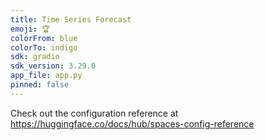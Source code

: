```yaml
---
title: Time Series Forecast
emoji: 🏆
colorFrom: blue
colorTo: indigo
sdk: gradio
sdk_version: 3.29.0
app_file: app.py
pinned: false
---
```


Check out the configuration reference at https://huggingface.co/docs/hub/spaces-config-reference
